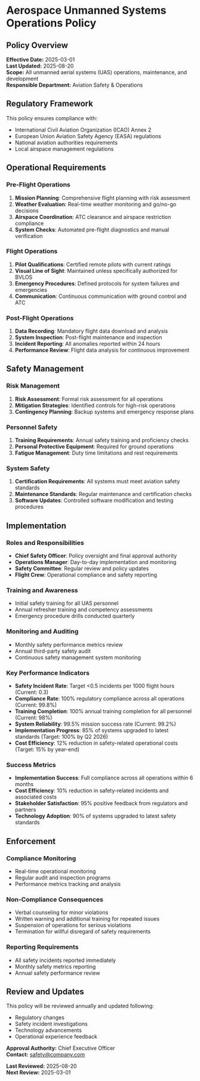 # Aerospace Unmanned Systems Operations Policy

## Policy Overview
**Effective Date:** 2025-03-01  
**Last Updated:** 2025-08-20  
**Scope:** All unmanned aerial systems (UAS) operations, maintenance, and development  
**Responsible Department:** Aviation Safety & Operations  

## Regulatory Framework
This policy ensures compliance with:  
- International Civil Aviation Organization (ICAO) Annex 2  
- European Union Aviation Safety Agency (EASA) regulations  
- National aviation authorities requirements  
- Local airspace management regulations  

## Operational Requirements

### Pre-Flight Operations
1. **Mission Planning**: Comprehensive flight planning with risk assessment  
2. **Weather Evaluation**: Real-time weather monitoring and go/no-go decisions  
3. **Airspace Coordination**: ATC clearance and airspace restriction compliance  
4. **System Checks**: Automated pre-flight diagnostics and manual verification  

### Flight Operations
1. **Pilot Qualifications**: Certified remote pilots with current ratings  
2. **Visual Line of Sight**: Maintained unless specifically authorized for BVLOS  
3. **Emergency Procedures**: Defined protocols for system failures and emergencies  
4. **Communication**: Continuous communication with ground control and ATC  

### Post-Flight Operations
1. **Data Recording**: Mandatory flight data download and analysis  
2. **System Inspection**: Post-flight maintenance and inspection  
3. **Incident Reporting**: All anomalies reported within 24 hours  
4. **Performance Review**: Flight data analysis for continuous improvement  

## Safety Management

### Risk Management
1. **Risk Assessment**: Formal risk assessment for all operations  
2. **Mitigation Strategies**: Identified controls for high-risk operations  
3. **Contingency Planning**: Backup systems and emergency response plans  

### Personnel Safety
1. **Training Requirements**: Annual safety training and proficiency checks  
2. **Personal Protective Equipment**: Required for ground operations  
3. **Fatigue Management**: Duty time limitations and rest requirements  

### System Safety
1. **Certification Requirements**: All systems must meet aviation safety standards  
2. **Maintenance Standards**: Regular maintenance and certification checks  
3. **Software Updates**: Controlled software modification and testing procedures  

## Implementation

### Roles and Responsibilities
- **Chief Safety Officer**: Policy oversight and final approval authority  
- **Operations Manager**: Day-to-day implementation and monitoring  
- **Safety Committee**: Regular review and policy updates  
- **Flight Crew**: Operational compliance and safety reporting  

### Training and Awareness
- Initial safety training for all UAS personnel  
- Annual refresher training and competency assessments  
- Emergency procedure drills conducted quarterly  

### Monitoring and Auditing
- Monthly safety performance metrics review
- Annual third-party safety audit
- Continuous safety management system monitoring

### Key Performance Indicators
- **Safety Incident Rate**: Target <0.5 incidents per 1000 flight hours (Current: 0.3)
- **Compliance Rate**: 100% regulatory compliance across all operations (Current: 99.8%)
- **Training Completion**: 100% annual training completion for all personnel (Current: 98%)
- **System Reliability**: 99.5% mission success rate (Current: 99.2%)
- **Implementation Progress**: 85% of systems upgraded to latest standards (Target: 100% by Q2 2026)
- **Cost Efficiency**: 12% reduction in safety-related operational costs (Target: 15% by year-end)

### Success Metrics
- **Implementation Success**: Full compliance across all operations within 6 months
- **Cost Efficiency**: 10% reduction in safety-related incidents and associated costs
- **Stakeholder Satisfaction**: 95% positive feedback from regulators and partners
- **Technology Adoption**: 90% of systems upgraded to latest safety standards  

## Enforcement

### Compliance Monitoring
- Real-time operational monitoring  
- Regular audit and inspection programs  
- Performance metrics tracking and analysis  

### Non-Compliance Consequences
- Verbal counseling for minor violations  
- Written warning and additional training for repeated issues  
- Suspension of operations for serious violations  
- Termination for willful disregard of safety requirements  

### Reporting Requirements
- All safety incidents reported immediately  
- Monthly safety metrics reporting  
- Annual safety performance review  

## Review and Updates
This policy will be reviewed annually and updated following:  
- Regulatory changes  
- Safety incident investigations  
- Technology advancements  
- Operational experience feedback  

**Approval Authority:** Chief Executive Officer  
**Contact:** safety@company.com  

**Last Reviewed:** 2025-08-20  
**Next Review:** 2025-03-01